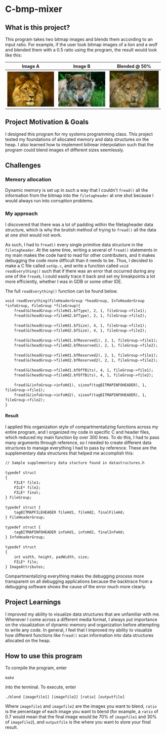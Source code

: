 # C-bmp-mixer

## What is this project?

This program takes two bitmap images and blends them according to an input ratio. For example, if the user took bitmap images of a lion and a wolf and blended them with a 0.5 ratio using the program, the result would look like this:


| Image A | Image B | Blended @ 50% |
|------|-------| ------ |
| <img src="https://github.com/krishnakalakkad/C-bmp-mixer/blob/master/lion.png?raw=true" align="center" width="300"> | <img src="https://github.com/krishnakalakkad/C-bmp-mixer/blob/master/wolf.png?raw=true" align="center" width="300"> | <img src="https://github.com/krishnakalakkad/C-bmp-mixer/blob/master/lolf.png?raw=true" align="center" width="300"> |


## Project Motivation & Goals

I designed this program for my systems programming class. This project tested my foundations of allocated memory and data structures on the heap. I also learned how to implement bilinear interpolation such that the program could blend images of different sizes seemlessly. 

## Challenges

### Memory allocation

Dynamic memory is set up in such a way that I couldn't `fread()` all the information from the bitmap into the `filetagheader` at one shot because I would always run into corruption problems.

### My approach

I discovered that there was a lot of padding within the filetagheader data structure, which is why the brutish method of trying to `fread()` all the data at one shot would not work. 

As such, I had to `fread()` every single primitive data structure in the `filetagheader`. At the same time, writing a several of `fread()` statements in my main makes the code hard to read for other contributers, and it makes debugging the code more difficult than it needs to be. Thus, I decided to make a C file called `setUp.c`, and write a function called `void readEverything()` such that if there was an error that occurred during any one of the `fread`s, I could easily trace it back and set my breakpoints a lot more efficiently, whether I was in GDB or some other IDE. 

The full `readEverything()` function can be found below.

```
void readEverything(FileHeaderGroup *headGroup, InfoHeaderGroup *infoGroup, FileGroup *fileGroup){
    fread(&(headGroup->fileHd1.bfType), 2, 1, fileGroup->file1);
	fread(&(headGroup->fileHd2.bfType), 2, 1, fileGroup->file2);
	
	fread(&(headGroup->fileHd1.bfSize), 4, 1, fileGroup->file1);
	fread(&(headGroup->fileHd2.bfSize), 4, 1, fileGroup->file2);

	fread(&(headGroup->fileHd1.bfReserved1), 2, 1, fileGroup->file1);
	fread(&(headGroup->fileHd2.bfReserved1), 2, 1, fileGroup->file2);

	fread(&(headGroup->fileHd1.bfReserved2), 2, 1, fileGroup->file1);
	fread(&(headGroup->fileHd2.bfReserved2), 2, 1, fileGroup->file2);

	fread(&(headGroup->fileHd1.bfOffBits), 4, 1, fileGroup->file1);
	fread(&(headGroup->fileHd2.bfOffBits), 4, 1, fileGroup->file2);

	fread(&(infoGroup->infoHd1), sizeof(tagBITMAPINFOHEADER), 1, fileGroup->file1);
	fread(&(infoGroup->infoHd2), sizeof(tagBITMAPINFOHEADER), 1, fileGroup->file2);
}
```

#### Result
I applied this organization style of compartmentalizing functions across my entire program, and I organized my code in specific C and header files, which reduced my main function by over 300 lines. To do this, I had to pass many arguments through reference, so I needed to create different data structures to manage everything I had to pass by reference. These are the supplementary data structures that helped me accomplish this:

```
// Sample supplementary data stucture found in datastructures.h

typedef struct
{
    FILE* file1;
    FILE* file2;
    FILE* final;
} FileGroup;

typedef struct {
    tagBITMAPFILEHEADER fileHd1, fileHd2, finalFileHd;
} FileHeaderGroup;

typedef struct {
    tagBITMAPINFOHEADER infoHd1, infoHd2, finalInfoHd;
} InfoHeaderGroup;

typedef struct
{
    int width, height, padWidth, size;
	FILE* file;
} ImageAttributes;

```


Compartmentalizing everything makes the debugging process more transparent on all debugging applications because the backtrace from a debugging software shows the cause of the error much more clearly.

## Project Learnings

I improved my ability to visualize data structures that are unfamiliar with me. Whenever I come across a different media format, I always put importance on the visualization of dynamic memory and organization before attempting to write any code. In general, I feel that I improved my ability to visualize how different functions like `fread()` scan information into data structures allocated on the heap. 

## How to use this program 

To compile the program, enter

`make`

into the terminal. To execute, enter

`./blend [imagefile1] [imagefile2] [ratio] [outputfile]`

Where `imagefile1` and `imagefile2` are the images you want to blend, `ratio` is the percentage of each image you want to blend (for example, a `ratio` of 0.7 would mean that the final image would be 70% of `imagefile1` and 30% of `imagefile2`),  and `outputfile` is the where you want to store your final result.

